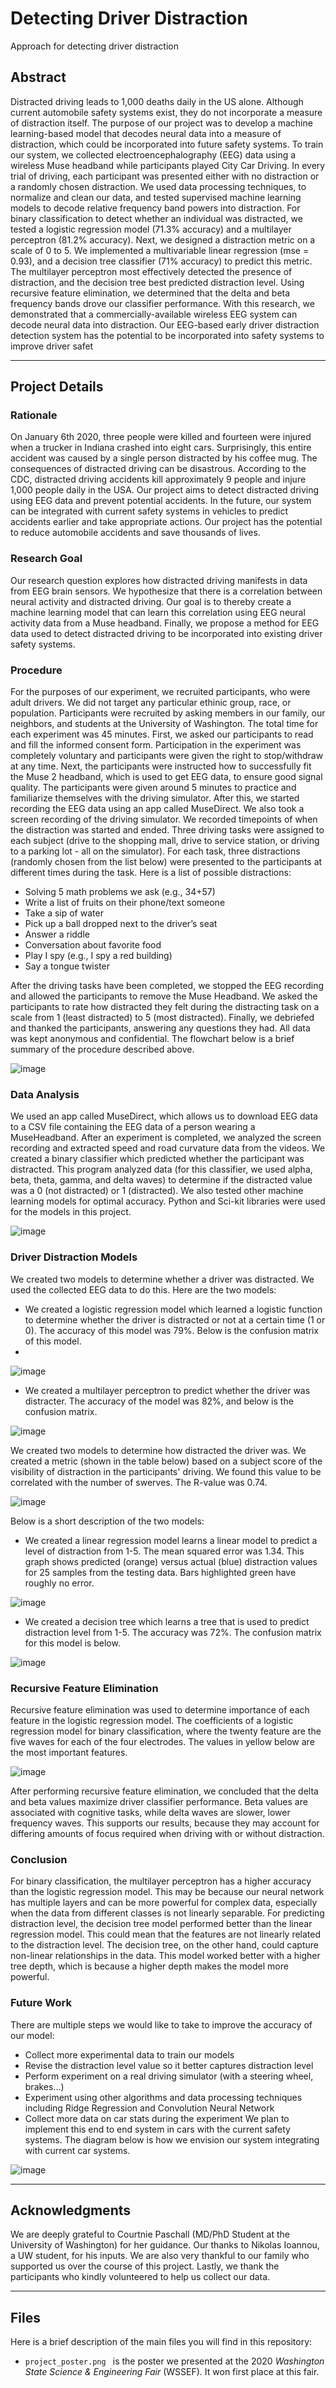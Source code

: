 # Detecting Driver Distraction
Approach for detecting driver distraction
## Abstract
Distracted driving leads to 1,000 deaths daily in the US alone. Although current automobile safety systems exist, they do not incorporate a measure of distraction itself. The purpose of our project was to develop a machine learning-based model that decodes neural data into a measure of distraction, which could be incorporated into future safety systems. To train our system, we collected electroencephalography (EEG) data using a wireless Muse headband while participants played City Car Driving. In every trial of driving, each participant was presented either with no distraction or a randomly chosen distraction. We used data processing techniques, to normalize and clean our data, and tested supervised machine learning models to decode relative frequency band powers into distraction. For binary classification to detect whether an individual was distracted, we tested a logistic regression model (71.3% accuracy) and a multilayer perceptron (81.2% accuracy). Next, we designed a distraction metric on a scale of 0 to 5. We implemented a multivariable linear regression (mse = 0.93), and a decision tree classifier (71% accuracy) to predict this metric. The multilayer perceptron most effectively detected the presence of distraction, and the decision tree best predicted distraction level. Using recursive feature elimination, we determined that the delta and beta frequency bands drove our classifier performance. With this research, we demonstrated that a commercially-available wireless EEG system can decode neural data into distraction. Our EEG-based early driver distraction detection system has the potential to be incorporated into safety systems to improve driver safet

---
## Project Details
### Rationale
On January 6th 2020, three people were killed and fourteen were injured when a trucker in Indiana crashed into eight cars. Surprisingly, this entire accident was caused by a single person distracted by his coffee mug. The consequences of distracted driving can be disastrous. According to the CDC, distracted driving accidents kill approximately 9 people and injure 1,000 people daily in the USA. Our project aims to detect distracted driving using EEG data and prevent potential accidents. In the future, our system can be integrated with current safety systems in vehicles to predict accidents earlier and take appropriate actions. Our project has the potential to reduce automobile accidents and save thousands of lives. 

### Research Goal
Our research question explores how distracted driving manifests in data from EEG brain sensors. We hypothesize that there is a correlation between neural activity and distracted driving. Our goal is to thereby create a machine learning model that can learn this correlation using EEG neural activity data from a Muse headband. Finally, we propose a method for EEG data used to detect distracted driving to be incorporated into existing driver safety systems.

### Procedure
For the purposes of our experiment, we recruited participants, who were adult drivers. We did not target any particular ethinic group, race, or population. Participants were recruited by asking members in our family, our neighbors, and students at the University of Washington. The total time for each experiment was 45 minutes. First, we asked our participants to read and fill the informed consent form. Participation in the experiment was completely voluntary and participants were given the right to stop/withdraw at any time. Next, the participants were instructed how to successfully fit the Muse 2 headband, which is used to get EEG data, to ensure good signal quality. The participants were given around 5 minutes to practice and familiarize themselves with the driving simulator. After this, we started recording the EEG data using an app called MuseDirect. We also took a screen recording of the driving simulator. We recorded timepoints of when the distraction was started and ended. Three driving tasks were assigned to each subject (drive to the shopping mall, drive to service station, or driving to a parking lot - all on the simulator). For each task, three distractions (randomly chosen from the list below) were presented to the participants at different times during the task. Here is a list of possible distractions: 
  - Solving 5 math problems we ask (e.g., 34+57) 
  - Write a list of fruits on their phone/text someone 
  - Take a sip of water
  - Pick up a ball dropped next to the driver’s seat
  - Answer a riddle
  - Conversation about favorite food
  - Play I spy (e.g., I spy a red building)
  - Say a tongue twister

After the driving tasks have been completed, we stopped the EEG recording and allowed the participants to remove the Muse Headband. We asked the participants to rate how distracted they felt during the distracting task on a scale from 1 (least distracted) to 5 (most distracted). Finally, we debriefed and thanked the participants, answering any questions they had. All data was kept anonymous and confidential.
The flowchart below is a brief summary of the procedure described above. 

![image](https://user-images.githubusercontent.com/20733329/147866189-fbda92a6-c08e-4c4e-a105-34a50ddac6ad.png)

### Data Analysis
We used an app called MuseDirect, which allows us to download EEG data to a CSV file containing the EEG data of a person wearing a MuseHeadband. After an experiment is completed, we analyzed the screen recording and extracted speed and road curvature data from the videos. We created a binary classifier which predicted whether the participant was distracted. This program analyzed data (for this classifier, we used alpha, beta, theta, gamma, and delta waves) to determine if the distracted value was a 0 (not distracted) or 1 (distracted). We also tested other machine learning models for optimal accuracy. Python and Sci-kit libraries were used for the models in this project.

![image](https://user-images.githubusercontent.com/20733329/147865337-9a87211c-5a60-4606-b990-9402748cb6e2.png)

### Driver Distraction Models
We created two models to determine whether a driver was distracted. We used the collected EEG data to do this. Here are the two models:
  - We created a logistic regression model which learned a logistic function to determine whether the driver is distracted or not at a certain time (1 or 0). The accuracy of this model was 79%. Below is the confusion matrix of this model.
  - 
![image](https://user-images.githubusercontent.com/20733329/147865857-73edcf61-e091-471c-ad7c-5f8c28c25db1.png)
  - We created a multilayer perceptron to predict whether the driver was distracter. The accuracy of the model was 82%, and below is the confusion matrix.
 
![image](https://user-images.githubusercontent.com/20733329/147865923-627a0535-93a2-488f-a678-5dc2af8f0e2e.png)

We created two models to determine how distracted the driver was. We created a metric (shown in the table below) based on a subject score of the visibility of distraction in the participants' driving. We found this value to be correlated with the number of swerves. The R-value was 0.74. 

![image](https://user-images.githubusercontent.com/20733329/147866088-1ef729fa-f7c1-465c-a250-7ab6efb344a1.png)

Below is a short description of the two models:
  - We created a linear regression model learns a linear model to predict a level of distraction from 1-5. The mean squared error was 1.34. This graph shows predicted (orange) versus actual (blue) distraction values for 25 samples from the testing data. Bars highlighted green have roughly no error.

![image](https://user-images.githubusercontent.com/20733329/147866112-0df30776-05aa-4dff-a5df-926b8412ecb1.png)
  - We created a decision tree which learns a tree that is used to predict distraction level from 1-5. The accuracy was 72%. The confusion matrix for this model is below.

![image](https://user-images.githubusercontent.com/20733329/147866164-9a3ee92e-9c4f-43fe-a94a-fa93f830b679.png)

### Recursive Feature Elimination
Recursive feature elimination was used to determine importance of each feature in the logistic regression model. The coefficients of a logistic regression model for binary classification, where the twenty feature are the five waves for each of the four electrodes. The values in yellow below are the most important features.

![image](https://user-images.githubusercontent.com/20733329/147866259-d2378853-b10a-4a9f-b72d-4b56943d833b.png)

After performing recursive feature elimination, we concluded that the delta and beta values maximize driver classifier performance. Beta values are associated with cognitive tasks, while delta waves are slower, lower frequency waves. This supports our results, because they may account for differing amounts of focus required when driving with or without distraction.

### Conclusion
For binary classification, the multilayer perceptron has a higher accuracy than the logistic regression model. This may be because our neural network has multiple layers and can be more powerful for complex data, especially when the data from different classes is not linearly separable. For predicting distraction level, the decision tree model performed better than the linear regression model. This could mean that the features are not linearly related to the distraction level. The decision tree, on the other hand, could capture non-linear relationships in the data. This model worked better with a higher tree depth, which is because a higher depth makes the model more powerful.

### Future Work
There are multiple steps we would like to take to improve the accuracy of our model:
  - Collect more experimental data to train our models
  - Revise the distraction level value so it better captures distraction level
  - Perform experiment on a real driving simulator (with a steering wheel, brakes…)
  - Experiment using other algorithms and data processing techniques including Ridge Regression and Convolution Neural Network
  - Collect more data on car stats during the experiment
We plan to implement this end to end system in cars with the current safety systems. The diagram below is how we envision our system integrating with current car systems.

![image](https://user-images.githubusercontent.com/20733329/147866375-2caf585a-6175-4d76-bbf4-98dca51bf863.png)

---
## Acknowledgments
We are deeply grateful to Courtnie Paschall (MD/PhD Student at the University of Washington) for her guidance. Our thanks to Nikolas Ioannou, a UW student, for his inputs. We are also very thankful to our family who supported us over the course of this project. Lastly, we thank the participants who kindly volunteered to help us collect our data.

---
## Files
Here is a brief description of the main files you will find in this repository:
- ``project_poster.png `` is the poster we presented at the 2020 *Washington State Science & Engineering Fair* (WSSEF). It won first place at this fair.

